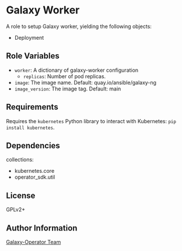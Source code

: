 Galaxy Worker
===========

A role to setup Galaxy worker, yielding the following objects:

* Deployment

Role Variables
--------------

* `worker`: A dictionary of galaxy-worker configuration
    * `replicas`: Number of pod replicas.
* `image`: The image name. Default: quay.io/ansible/galaxy-ng
* `image_version`: The image tag. Default: main

Requirements
------------

Requires the `kubernetes` Python library to interact with Kubernetes: `pip install kubernetes`.

Dependencies
------------

collections:

  - kubernetes.core
  - operator_sdk.util

License
-------

GPLv2+

Author Information
------------------

[Galaxy-Operator Team](https://github.com/ansible/galaxy-operator)
